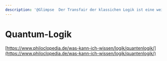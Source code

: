 ```yaml
---
description: '@Glimpse  Der Transfair der klassichen Logik ist eine weitere Herausforderung'
---
```


# Quantum-Logik

[https://www.philoclopedia.de/was-kann-ich-wissen/logik/quantenlogik/](https://www.philoclopedia.de/was-kann-ich-wissen/logik/quantenlogik/)
